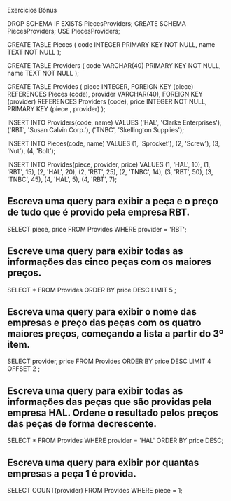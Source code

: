 Exercicios Bônus

DROP SCHEMA IF EXISTS PiecesProviders;
CREATE SCHEMA PiecesProviders;
USE PiecesProviders;

CREATE TABLE Pieces (
  code INTEGER PRIMARY KEY NOT NULL,
  name TEXT NOT NULL
);

CREATE TABLE Providers (
  code VARCHAR(40) PRIMARY KEY NOT NULL,
  name TEXT NOT NULL
);

CREATE TABLE Provides (
  piece INTEGER,
  FOREIGN KEY (piece) REFERENCES Pieces (code),
  provider VARCHAR(40),
  FOREIGN KEY (provider) REFERENCES Providers (code),
  price INTEGER NOT NULL,
  PRIMARY KEY (piece , provider)
);

INSERT INTO Providers(code, name)
  VALUES ('HAL', 'Clarke Enterprises'),
    ('RBT', 'Susan Calvin Corp.'),
    ('TNBC', 'Skellington Supplies');

INSERT INTO Pieces(code, name)
  VALUES (1, 'Sprocket'),
    (2, 'Screw'),
    (3, 'Nut'),
    (4, 'Bolt');

INSERT INTO Provides(piece, provider, price)
  VALUES (1, 'HAL', 10),
    (1, 'RBT', 15),
    (2, 'HAL', 20),
    (2, 'RBT', 25),
    (2, 'TNBC', 14),
    (3, 'RBT', 50),
    (3, 'TNBC', 45),
    (4, 'HAL', 5),
    (4, 'RBT', 7);

## Escreva uma query para exibir a peça e o preço de tudo que é provido pela empresa RBT.
SELECT piece, price FROM Provides WHERE provider = 'RBT';
## Escreve uma query para exibir todas as informações das cinco peças com os maiores preços.
SELECT * FROM Provides ORDER BY price DESC LIMIT 5 ;
## Escreva uma query para exibir o nome das empresas e preço das peças com os quatro maiores preços, começando a lista a partir do 3º item.
SELECT provider, price FROM Provides ORDER BY price DESC LIMIT 4 OFFSET 2 ;
## Escreva uma query para exibir todas as informações das peças que são providas pela empresa HAL. Ordene o resultado pelos preços das peças de forma decrescente.
SELECT * FROM Provides WHERE provider = 'HAL' ORDER BY price DESC;
## Escreva uma query para exibir por quantas empresas a peça 1 é provida.
SELECT COUNT(provider) FROM Provides WHERE piece = 1;
